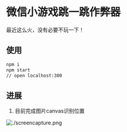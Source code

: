 # 微信小游戏跳一跳作弊器

最近这么火，没有必要不玩一下！

## 使用
```bash
npm i 
npm start
// open localhost:300
```

## 进展

1. 目前完成图片canvas识别位置

![./screencapture.png](识别截图)